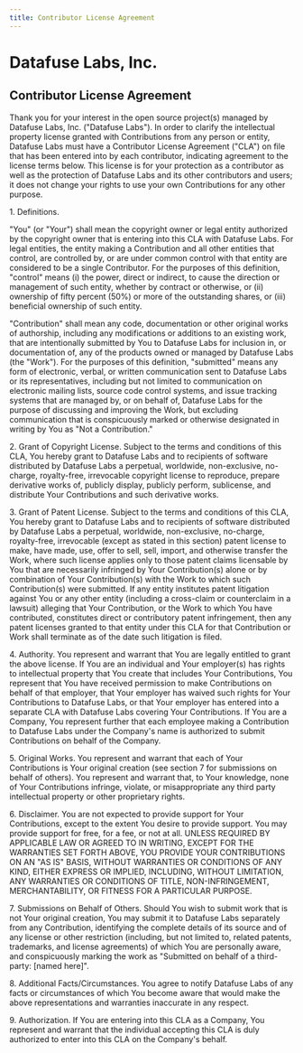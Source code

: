 ```yaml
---
title: Contributor License Agreement
---
```


# Datafuse Labs, Inc.

## Contributor License Agreement

Thank you for your interest in the open source project(s) managed by Datafuse Labs, Inc. ("Datafuse Labs"). In order to clarify the intellectual property license granted with Contributions from any person or entity, Datafuse Labs must have a Contributor License Agreement ("CLA") on file that has been entered into by each contributor, indicating agreement to the license terms below. This license is for your protection as a contributor as well as the protection of Datafuse Labs and its other contributors and users; it does not change your rights to use your own Contributions for any other purpose.

1\. Definitions.

"You" (or "Your") shall mean the copyright owner or legal entity authorized by the copyright owner that is entering into this CLA with Datafuse Labs. For legal entities, the entity making a Contribution and all other entities that control, are controlled by, or are under common control with that entity are considered to be a single Contributor. For the purposes of this definition, "control" means (i) the power, direct or indirect, to cause the direction or management of such entity, whether by contract or otherwise, or (ii) ownership of fifty percent (50%) or more of the outstanding shares, or (iii) beneficial ownership of such entity.

"Contribution" shall mean any code, documentation or other original works of authorship, including any modifications or additions to an existing work, that are intentionally submitted by You to Datafuse Labs for inclusion in, or documentation of, any of the products owned or managed by Datafuse Labs (the "Work"). For the purposes of this definition, "submitted" means any form of electronic, verbal, or written communication sent to Datafuse Labs or its representatives, including but not limited to communication on electronic mailing lists, source code control systems, and issue tracking systems that are managed by, or on behalf of, Datafuse Labs for the purpose of discussing and improving the Work, but excluding communication that is conspicuously marked or otherwise designated in writing by You as "Not a Contribution."

2\. Grant of Copyright License. Subject to the terms and conditions of this CLA, You hereby grant to Datafuse Labs and to recipients of software distributed by Datafuse Labs a perpetual, worldwide, non-exclusive, no-charge, royalty-free, irrevocable copyright license to reproduce, prepare derivative works of, publicly display, publicly perform, sublicense, and distribute Your Contributions and such derivative works.

3\. Grant of Patent License. Subject to the terms and conditions of this CLA, You hereby grant to Datafuse Labs and to recipients of software distributed by Datafuse Labs a perpetual, worldwide, non-exclusive, no-charge, royalty-free, irrevocable (except as stated in this section) patent license to make, have made, use, offer to sell, sell, import, and otherwise transfer the Work, where such license applies only to those patent claims licensable by You that are necessarily infringed by Your Contribution(s) alone or by combination of Your Contribution(s) with the Work to which such Contribution(s) were submitted. If any entity institutes patent litigation against You or any other entity (including a cross-claim or counterclaim in a lawsuit) alleging that Your Contribution, or the Work to which You have contributed, constitutes direct or contributory patent infringement, then any patent licenses granted to that entity under this CLA for that Contribution or Work shall terminate as of the date such litigation is filed.

4\. Authority. You represent and warrant that You are legally entitled to grant the above license. If You are an individual and Your employer(s) has rights to intellectual property that You create that includes Your Contributions, You represent that You have received permission to make Contributions on behalf of that employer, that Your employer has waived such rights for Your Contributions to Datafuse Labs, or that Your employer has entered into a separate CLA with Datafuse Labs covering Your Contributions. If You are a Company, You represent further that each employee making a Contribution to Datafuse Labs under the Company's name is authorized to submit Contributions on behalf of the Company.

5\. Original Works. You represent and warrant that each of Your Contributions is Your original creation (see section 7 for submissions on behalf of others). You represent and warrant that, to Your knowledge, none of Your Contributions infringe, violate, or misappropriate any third party intellectual property or other proprietary rights.

6\. Disclaimer. You are not expected to provide support for Your Contributions, except to the extent You desire to provide support. You may provide support for free, for a fee, or not at all. UNLESS REQUIRED BY APPLICABLE LAW OR AGREED TO IN WRITING, EXCEPT FOR THE WARRANTIES SET FORTH ABOVE, YOU PROVIDE YOUR CONTRIBUTIONS ON AN "AS IS" BASIS, WITHOUT WARRANTIES OR CONDITIONS OF ANY KIND, EITHER EXPRESS OR IMPLIED, INCLUDING, WITHOUT LIMITATION, ANY WARRANTIES OR CONDITIONS OF TITLE, NON-INFRINGEMENT, MERCHANTABILITY, OR FITNESS FOR A PARTICULAR PURPOSE.

7\. Submissions on Behalf of Others. Should You wish to submit work that is not Your original creation, You may submit it to Datafuse Labs separately from any Contribution, identifying the complete details of its source and of any license or other restriction (including, but not limited to, related patents, trademarks, and license agreements) of which You are personally aware, and conspicuously marking the work as "Submitted on behalf of a third-party: [named here]".

8\. Additional Facts/Circumstances. You agree to notify Datafuse Labs of any facts or circumstances of which You become aware that would make the above representations and warranties inaccurate in any respect.

9\. Authorization. If You are entering into this CLA as a Company, You represent and warrant that the individual accepting this CLA is duly authorized to enter into this CLA on the Company's behalf.
